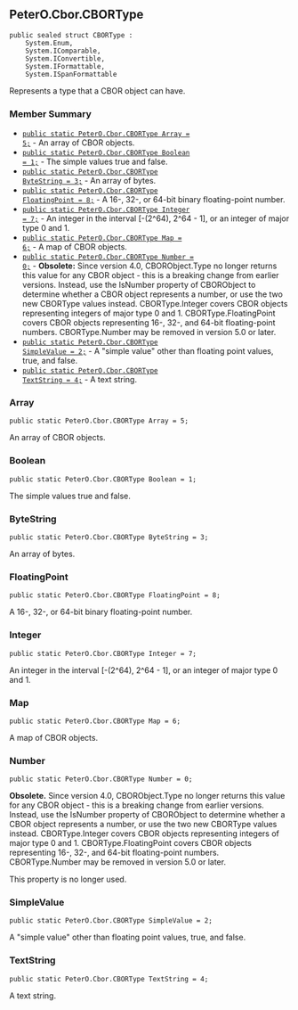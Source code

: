 ## PeterO.Cbor.CBORType

    public sealed struct CBORType :
        System.Enum,
        System.IComparable,
        System.IConvertible,
        System.IFormattable,
        System.ISpanFormattable

Represents a type that a CBOR object can have.

### Member Summary
* <code>[public static PeterO.Cbor.CBORType Array = 5;](#Array)</code> - An array of CBOR objects.
* <code>[public static PeterO.Cbor.CBORType Boolean = 1;](#Boolean)</code> - The simple values true and false.
* <code>[public static PeterO.Cbor.CBORType ByteString = 3;](#ByteString)</code> - An array of bytes.
* <code>[public static PeterO.Cbor.CBORType FloatingPoint = 8;](#FloatingPoint)</code> - A 16-, 32-, or 64-bit binary floating-point number.
* <code>[public static PeterO.Cbor.CBORType Integer = 7;](#Integer)</code> - An integer in the interval [-(2^64), 2^64 - 1], or an integer of major type 0 and 1.
* <code>[public static PeterO.Cbor.CBORType Map = 6;](#Map)</code> - A map of CBOR objects.
* <code>[public static PeterO.Cbor.CBORType Number = 0;](#Number)</code> - <b>Obsolete:</b> Since version 4.0, CBORObject.Type no longer returns this value for any CBOR object - this is a breaking change from earlier versions. Instead, use the IsNumber property of CBORObject to determine whether a CBOR object represents a number, or use the two new CBORType values instead. CBORType.Integer covers CBOR objects representing integers of major type 0 and 1. CBORType.FloatingPoint covers CBOR objects representing 16-, 32-, and 64-bit floating-point numbers. CBORType.Number may be removed in version 5.0 or later.
* <code>[public static PeterO.Cbor.CBORType SimpleValue = 2;](#SimpleValue)</code> - A "simple value" other than floating point values, true, and false.
* <code>[public static PeterO.Cbor.CBORType TextString = 4;](#TextString)</code> - A text string.

<a id="Array"></a>
### Array

    public static PeterO.Cbor.CBORType Array = 5;

An array of CBOR objects.

<a id="Boolean"></a>
### Boolean

    public static PeterO.Cbor.CBORType Boolean = 1;

The simple values true and false.

<a id="ByteString"></a>
### ByteString

    public static PeterO.Cbor.CBORType ByteString = 3;

An array of bytes.

<a id="FloatingPoint"></a>
### FloatingPoint

    public static PeterO.Cbor.CBORType FloatingPoint = 8;

A 16-, 32-, or 64-bit binary floating-point number.

<a id="Integer"></a>
### Integer

    public static PeterO.Cbor.CBORType Integer = 7;

An integer in the interval [-(2^64), 2^64 - 1], or an integer of major type 0 and 1.

<a id="Map"></a>
### Map

    public static PeterO.Cbor.CBORType Map = 6;

A map of CBOR objects.

<a id="Number"></a>
### Number

    public static PeterO.Cbor.CBORType Number = 0;

<b>Obsolete.</b> Since version 4.0, CBORObject.Type no longer returns this value for any CBOR object - this is a breaking change from earlier versions. Instead, use the IsNumber property of CBORObject to determine whether a CBOR object represents a number, or use the two new CBORType values instead. CBORType.Integer covers CBOR objects representing integers of major type 0 and 1. CBORType.FloatingPoint covers CBOR objects representing 16-, 32-, and 64-bit floating-point numbers. CBORType.Number may be removed in version 5.0 or later.

This property is no longer used.

<a id="SimpleValue"></a>
### SimpleValue

    public static PeterO.Cbor.CBORType SimpleValue = 2;

A "simple value" other than floating point values, true, and false.

<a id="TextString"></a>
### TextString

    public static PeterO.Cbor.CBORType TextString = 4;

A text string.
